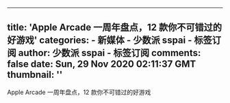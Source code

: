
---
title: 'Apple Arcade 一周年盘点，12 款你不可错过的好游戏'
categories: 
    - 新媒体
    - 少数派 sspai - 标签订阅
author: 少数派 sspai - 标签订阅
comments: false
date: Sun, 29 Nov 2020 02:11:37 GMT
thumbnail: ''
---

<div>   
Apple Arcade 一周年盘点，12 款你不可错过的好游戏  
</div>
            